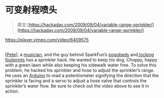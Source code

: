 # 可变射程喷头

> 原文:[https://hackaday.com/2009/09/04/variable-range-sprinkler/](https://hackaday.com/2009/09/04/variable-range-sprinkler/)

<https://player.vimeo.com/video/6409575>

</div><br/> [<a href="http://vimeo.com/user2156944" target="_blank">Pete</a>], a <a href="http://petelewisband.com/" target="_blank">musician</a>, and the guy behind SparkFun’s <a href="http://www.sparkfun.com/commerce/tutorial_info.php?tutorials_id=138" target="_blank">pogobeds</a> and<a href="http://www.sparkfun.com/commerce/tutorial_info.php?tutorials_id=114" target="_blank"> locking footprints</a> has a sprinkler hack. He wanted to keep his dog, Choppy, happy with a green lawn while also keeping his sidewalk water free. To solve this problem, he hacked his sprinkler and hose to adjust the sprinkler’s range. He uses an <a href="http://www.arduino.cc/" target="_blank">Arduino</a> to read a potentiometer signifying the direction that the sprinkler is facing and a servo to adjust a hose valve that controls the sprinkler’s water flow. Be sure to check out the video above to see it in action. </body> </html>